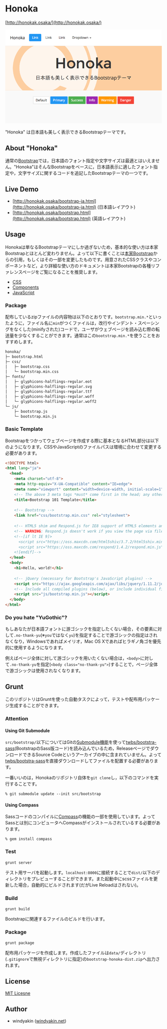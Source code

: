 # Honoka

[http://honokak.osaka/](http://honokak.osaka/)

![honoka](dist/assets/img/sample.png)

"Honoka" は日本語も美しく表示できるBootstrapテーマです。

## About "Honoka"

通常の[Bootstrap](http://getbootstrap.com/)では，日本語のフォント指定や文字サイズは最適とはいえません。"Honoka"はそんなBootstrapをベースに，日本語表示に適したフォント指定や，文字サイズに関するコードを追記したBootstrapテーマの一つです。

## Live Demo

 * [http://honokak.osaka/bootstrap-ja.html](http://honokak.osaka/bootstrap-ja.html) (日本語レイアウト)
 * [http://honokak.osaka/bootstrap.html](http://honokak.osaka/bootstrap.html) (英語レイアウト)

## Usage

Honokaは単なるBootstrapテーマにしか過ぎないため，基本的な使い方は本家Bootstrapとほとんど変わりません。よって以下に書くことは[本家Bootstrap](http://getbootstrap.com/getting-started/)からの引用，もしくはその一部を変更したものです。用意されたCSSクラスやコンポーネントなど，より詳細な使い方のドキュメントは本家Bootstrapの各種リファレンスページをご覧になることを推奨します。

 * [CSS](http://getbootstrap.com/css/)
 * [Components](http://getbootstrap.com/components/)
 * [JavaScript](http://getbootstrap.com/javascript/)

### Package

配布しているzipファイルの内容物は以下のとおりです。``bootstrap.min.*``といったように，ファイル名に``min``がつくファイルは，改行やインデント・スペーシングをなくした(minifyされた)コードで，ユーザがウェブページを読み込む際の転送量を少なくすることができます。通常はこの``bootstrap.min.*``を使うことをおすすめします。

```
honoka/
├─ bootstrap.html
├─ css/
│   ├─ bootstrap.css
│   └─ bootstrap.min.css
├─ fonts/
│   ├─ glyphicons-halflings-regular.eot
│   ├─ glyphicons-halflings-regular.svg
│   ├─ glyphicons-halflings-regular.ttf
│   ├─ glyphicons-halflings-regular.woff
│   └─ glyphicons-halflings-regular.woff2
└─ js/
    ├─ bootstrap.js
    └─ bootstrap.min.js
```

### Basic Template

Bootstrapをつかってウェブページを作成する際に基本となるHTML部分は以下のようになります。CSSやJavaScriptのファイルパスは環境に合わせて変更する必要があります。

```html
<!DOCTYPE html>
<html lang="ja">
  <head>
    <meta charset="utf-8">
    <meta http-equiv="X-UA-Compatible" content="IE=edge">
    <meta name="viewport" content="width=device-width, initial-scale=1">
    <!-- The above 3 meta tags *must* come first in the head; any other head content must come *after* these tags -->
    <title>Bootstrap 101 Template</title>

    <!-- Bootstrap -->
    <link href="css/bootstrap.min.css" rel="stylesheet">

    <!-- HTML5 shim and Respond.js for IE8 support of HTML5 elements and media queries -->
    <!-- WARNING: Respond.js doesn't work if you view the page via file:// -->
    <!--[if lt IE 9]>
      <script src="https://oss.maxcdn.com/html5shiv/3.7.2/html5shiv.min.js"></script>
      <script src="https://oss.maxcdn.com/respond/1.4.2/respond.min.js"></script>
    <![endif]-->
  </head>
  <body>
    <h1>Hello, world!</h1>

    <!-- jQuery (necessary for Bootstrap's JavaScript plugins) -->
    <script src="https://ajax.googleapis.com/ajax/libs/jquery/1.11.2/jquery.min.js"></script>
    <!-- Include all compiled plugins (below), or include individual files as needed -->
    <script src="js/bootstrap.min.js"></script>
  </body>
</html>
```

### Do you hate "YuGothic"?

もしあなたが日本語フォントに游ゴシックを指定したくない場合，その要素に対して``.no-thank-yu``(※``you``ではなく``yu``)を指定することで游ゴシックの指定はされなくなり，Windowsであればメイリオ，Mac OS Xであればヒラギノ角ゴを優先的に使用するようになります。

例えばページ全体に対して游ゴシックを用いたくない場合は，``<body>``に対して``.no-thank-yu``を指定(``<body class="no-thank-yu">``)することで，ページ全体で游ゴシックは使用されなくなります。

## Grunt

このリポジトリはGruntを使った自動タスクによって，テストや配布用パッケージ生成することができます。

### Attention

#### Using Git Submodule

``src/bootstrap/``以下についてはGitの[Submodule機能](https://git-scm.com/book/en/v2/Git-Tools-Submodules)を使って[twbs/bootstra-sass](https://github.com/twbs/bootstrap-sass/)(BootstrapのSass版コード)を読み込んでいるため，ReleaseページでダウンロードできるSource Codeというアーカイブの中に含まれていません。よって[twbs/bootstra-sass](https://github.com/twbs/bootstrap-sass/)を直接ダウンロードしてファイルを配置する必要があります。

一番いいのは，Honokaのリポジトリ自体を``git clone``し，以下のコマンドを実行することです。

```
% git submodule update --init src/bootstrap
```

#### Using Compass

Sassコードのコンパイルに[Compass](http://compass-style.org/)の機能の一部を使用しています。よってSassとは別にコンピュータへCompassがインストールされているする必要があります。

```
% gem install compass
```

### Test

```
grunt server
```

テスト用サーバを起動します。``localhost:8000``に接続することで``dist/``以下のディレクトリをプレビューすることができます。また起動中にscssファイルを更新した場合，自動的にビルドされます(だがLive Reloadはされない)。

### Build

```
grunt build
```

Bootstrapに関連するファイルのビルドを行います。

### Package

```
grunt package
```

配布用パッケージを作成します。作成したファイルは``data/``ディレクトリ(``.gitignore``で無視ディレクトリに指定)の``bootstrap-honoka-dist.zip``へ出力されます。

## License

[MIT Licesne](LICENSE)

## Author

 * windyakin ([windyakin.net](http://windyakin.net/))